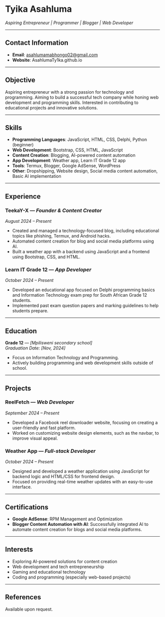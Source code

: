 # Tyika Asahluma 
*Aspiring Entrepreneur | Programmer | Blogger | Web Developer*  

---

## Contact Information
- **Email**: asahlumamabhongo02@gmail.com
- **Website**: AsahlumaTy1ka.github.io

---

## Objective
Aspiring entrepreneur with a strong passion for technology and programming. Aiming to build a successful tech company while honing web development and programming skills. Interested in contributing to educational projects and innovative solutions.

---

## Skills

- **Programming Languages**: JavaScript, HTML, CSS, Delphi, Python (beginner)
- **Web Development**: Bootstrap, CSS, HTML, JavaScript
- **Content Creation**: Blogging, AI-powered content automation
- **App Development**: Weather app, Learn IT Grade 12 app
- **Tools**: Termux, Blogger, Google AdSense, WordPress
- **Other**: Dropshipping, Website design, Social media content automation, Basic AI implementation

---

## Experience

### **TeekaY-X** — *Founder & Content Creator*  
*August 2024 – Present*  
- Created and managed a technology-focused blog, including educational topics like phishing, Termux, and Android hacks.  
- Automated content creation for blog and social media platforms using AI.  
- Built a weather app with a backend using JavaScript and a frontend using Bootstrap, CSS, and HTML.  

### **Learn IT Grade 12** — *App Developer*  
*October 2024 – Present*  
- Developed an educational app focused on Delphi programming basics and Information Technology exam prep for South African Grade 12 students.  
- Implemented past exam question papers and marking guidelines to help students prepare.  

---

## Education  
**Grade 12** — *[Mpilisweni secondary school]*  
*Graduation Date: [Nov, 2024]*  
- Focus on Information Technology and Programming.  
- Actively building programming and web development skills outside of school.

---

## Projects

### **ReelFetch** — *Web Developer*  
*September 2024 – Present*  
- Developed a Facebook reel downloader website, focusing on creating a user-friendly and fast platform.  
- Worked on customizing website design elements, such as the navbar, to improve visual appeal.

### **Weather App** — *Full-stack Developer*  
*October 2024 – Present*  
- Designed and developed a weather application using JavaScript for backend logic and HTML/CSS for frontend design.  
- Focused on providing real-time weather updates with an easy-to-use interface.

---

## Certifications
- **Google AdSense**: RPM Management and Optimization  
- **Blogger Content Automation with AI**: Successfully integrated AI to automate content creation for blogs and social media platforms.  

---

## Interests
- Exploring AI-powered solutions for content creation  
- Web development and tech entrepreneurship  
- Gaming and educational technology  
- Coding and programming (especially web-based projects)

---

## References
Available upon request.
